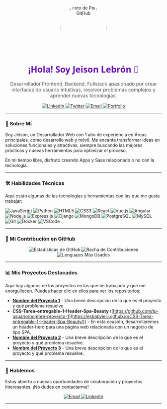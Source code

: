 <div align="center">
  <a href="https://github.com/tu-usuario-de-github">
    <img src="https://avatars.githubusercontent.com/u/esbabyjeiii?v=4" alt="Tu Foto de Perfil de GitHub" width="150" height="150" style="border-radius: 50%;">
  </a>
  <h1 style="color: #6a0dad; font-family: 'Segoe UI', sans-serif;">¡Hola! Soy Jeison Lebrón 👋</h1>
  <p style="font-size: 1.1em; color: #555;">
    Desarrollador Frontend, Backend, Fullstack apasionado por crear interfaces de usuario intuitivas, resolver problemas complejos y aprender nuevas tecnologías.
  </p>

  <p>
    <a href="https://linkedin.com/in/tu-perfil-linkedin" target="_blank">
      <img src="https://img.shields.io/badge/LinkedIn-0077B5?style=for-the-badge&logo=linkedin&logoColor=white" alt="LinkedIn">
    </a>
    <a href="https://twitter.com/tu-usuario-twitter" target="_blank">
      <img src="https://img.shields.io/badge/Twitter-1DA1F2?style=for-the-badge&logo=twitter&logoColor=white" alt="Twitter">
    </a>
    <a href="mailto:tu.email@example.com">
      <img src="https://img.shields.io/badge/Email-D14836?style=for-the-badge&logo=gmail&logoColor=white" alt="Email">
    </a>
    <a href="tu-portfolio.com" target="_blank">
      <img src="https://img.shields.io/badge/Portfolio-FF5722?style=for-the-badge&logo=firefox&logoColor=white" alt="Portfolio">
    </a>
  </p>
</div>

---

### 🚀 Sobre Mí

Soy Jeison, un Desarrollador Web con 1 año de experiencia en Áreas principales, como desarrollo web y móvil. Me encanta transformar ideas en soluciones funcionales y atractivas, siempre buscando las mejores prácticas y nuevas herramientas para optimizar el proceso.

En mi tiempo libre, disfruto creando Apps y Saas relacionado o no con la tecnología.

---

### 🛠️ Habilidades Técnicas

Aquí están algunas de las tecnologías y herramientas con las que me gusta trabajar:

<p>
  <img src="https://img.shields.io/badge/JavaScript-F7DF1E?style=for-the-badge&logo=javascript&logoColor=black" alt="JavaScript">
  <img src="https://img.shields.io/badge/Python-3776AB?style=for-the-badge&logo=python&logoColor=white" alt="Python">
  <img src="https://img.shields.io/badge/HTML5-E34F26?style=for-the-badge&logo=html5&logoColor=white" alt="HTML5">
  <img src="https://img.shields.io/badge/CSS3-1572B6?style=for-the-badge&logo=css3&logoColor=white" alt="CSS3">

  <img src="https://img.shields.io/badge/React-61DAFB?style=for-the-badge&logo=react&logoColor=black" alt="React">
  <img src="https://img.shields.io/badge/Vue.js-4FC08D?style=for-the-badge&logo=vuedotjs&logoColor=white" alt="Vue.js">
  <img src="https://img.shields.io/badge/Angular-DD0031?style=for-the-badge&logo=angular&logoColor=white" alt="Angular">

  <img src="https://img.shields.io/badge/Node.js-339933?style=for-the-badge&logo=nodedotjs&logoColor=white" alt="Node.js">
  <img src="https://img.shields.io/badge/Express.js-000000?style=for-the-badge&logo=express&logoColor=white" alt="Express.js">
  <img src="https://img.shields.io/badge/Django-092E20?style=for-the-badge&logo=django&logoColor=white" alt="Django">

  <img src="https://img.shields.io/badge/MongoDB-47A248?style=for-the-badge&logo=mongodb&logoColor=white" alt="MongoDB">
  <img src="https://img.shields.io/badge/PostgreSQL-316192?style=for-the-badge&logo=postgresql&logoColor=white" alt="PostgreSQL">
  <img src="https://img.shields.io/badge/MySQL-4479A1?style=for-the-badge&logo=mysql&logoColor=white" alt="MySQL">

  <img src="https://img.shields.io/badge/Git-F05032?style=for-the-badge&logo=git&logoColor=white" alt="Git">
  <img src="https://img.shields.io/badge/Docker-2496ED?style=for-the-badge&logo=docker&logoColor=white" alt="Docker">
  <img src="https://img.shields.io/badge/VSCode-007ACC?style=for-the-badge&logo=visualstudiocode&logoColor=white" alt="VSCode">
</p>

---

### 🌱 Mi Contribución en GitHub

<p align="center">
  <img src="https://github-readme-stats.vercel.app/api?username=tu-usuario-de-github&show_icons=true&theme=radical&hide_border=true&include_all_commits=true&count_private=true" alt="Estadísticas de GitHub">
  <img src="https://github-readme-streak-stats.herokuapp.com/?user=tu-usuario-de-github&theme=radical&hide_border=true" alt="Racha de Contribuciones">
  <img src="https://github-readme-stats.vercel.app/api/top-langs/?username=tu-usuario-de-github&layout=compact&theme=radical&hide_border=true" alt="Lenguajes Más Usados">
</p>

---

### 📊 Mis Proyectos Destacados

Aquí hay algunos de los proyectos en los que he trabajado y que me enorgullecen. Puedes hacer clic en ellos para ver los repositorios:

* [**Nombre del Proyecto 1**](https://github.com/tu-usuario/nombre-proyecto-1) - Una breve descripción de lo que es el proyecto y qué problema resuelve.
* **CSS-Tarea-entregable-1-Header-Spa-Beauty** ([https://github.com/tu-usuario/nombre-proyecto-1](https://esbabyjeiii.github.io/CSS-Tarea-entregable-1-Header-Spa-Beauty/)) -  En esta ocasión, desarrollaremos un header-hero para una página web relacionada con un negocio de tipo SPA.
* [**Nombre del Proyecto 2**](https://github.com/tu-usuario/nombre-proyecto-2) - Una breve descripción de lo que es el proyecto y qué problema resuelve.
* [**Nombre del Proyecto 3**](https://github.com/tu-usuario/nombre-proyecto-3) - Una breve descripción de lo que es el proyecto y qué problema resuelve.

---

### 💬 Hablemos

Estoy abierto a nuevas oportunidades de colaboración y proyectos interesantes. ¡No dudes en contactarme!

<div align="center">
  <a href="mailto:tu.email@example.com">
    <img src="https://img.shields.io/badge/Gmail-D14836?style=for-the-badge&logo=gmail&logoColor=white" alt="Email">
  </a>
  <a href="https://linkedin.com/in/tu-perfil-linkedin" target="_blank">
    <img src="https://img.shields.io/badge/LinkedIn-0077B5?style=for-the-badge&logo=linkedin&logoColor=white" alt="LinkedIn">
  </a>
</div>

---
